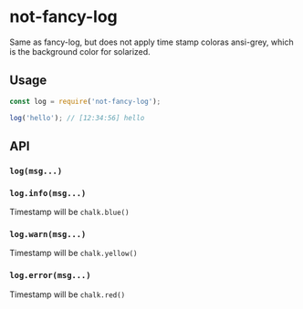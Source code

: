 # not-fancy-log

Same as fancy-log, but does not apply time stamp coloras ansi-grey, which is the background color for solarized.


## Usage

```js
const log = require('not-fancy-log');

log('hello'); // [12:34:56] hello

```

## API
### `log(msg...)`

### `log.info(msg...)`
Timestamp will be `chalk.blue()`

### `log.warn(msg...)`
Timestamp will be `chalk.yellow()`

### `log.error(msg...)`
Timestamp will be `chalk.red()`